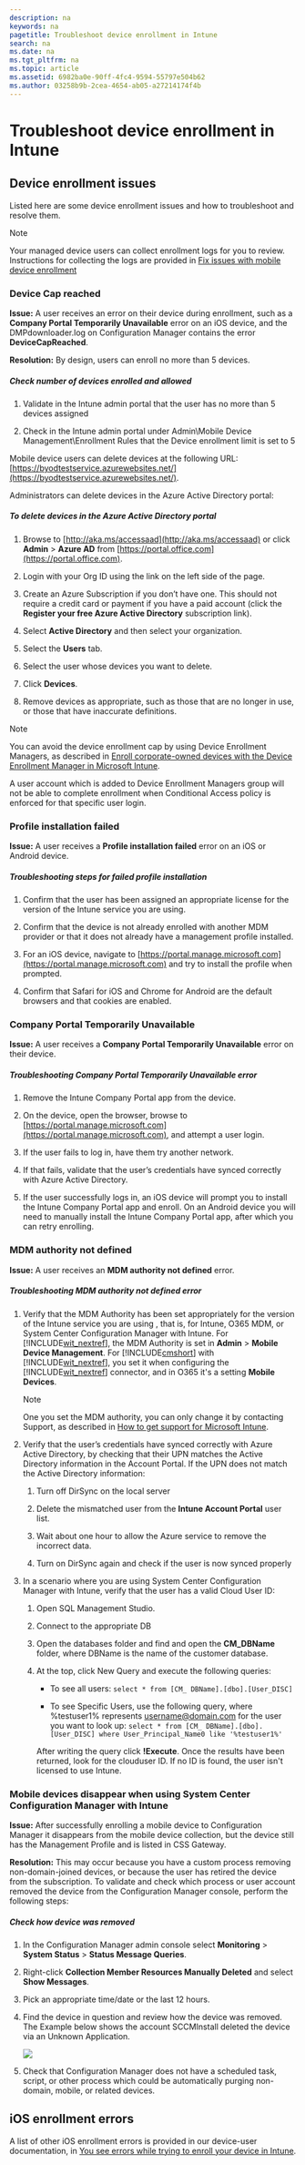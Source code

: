 ```yaml
---
description: na
keywords: na
pagetitle: Troubleshoot device enrollment in Intune
search: na
ms.date: na
ms.tgt_pltfrm: na
ms.topic: article
ms.assetid: 6982ba0e-90ff-4fc4-9594-55797e504b62
ms.author: 03258b9b-2cea-4654-ab05-a27214174f4b
---
```

# Troubleshoot device enrollment in Intune

## Device enrollment issues
Listed here are some device enrollment issues and how to troubleshoot and resolve them.

> [!NOTE]
> Your managed device users can collect enrollment logs for you to review. Instructions for collecting the logs are provided in [Fix issues with mobile device enrollment](../Topic/Fix_issues_with_mobile_device_enrollment.md)

### Device Cap reached
**Issue:** A user receives an error on their device during enrollment, such as a **Company Portal Temporarily Unavailable** error on an iOS device, and the DMPdownloader.log on Configuration Manager contains the error **DeviceCapReached**.

**Resolution:** By design, users can enroll no more than 5 devices.

##### Check number of devices enrolled and allowed

1. Validate in the Intune admin portal that the user has no more than 5 devices assigned

2. Check in the Intune admin portal under Admin\Mobile Device Management\Enrollment Rules that the Device enrollment limit is set to 5

Mobile device users can delete devices at the following URL: [https://byodtestservice.azurewebsites.net/](https://byodtestservice.azurewebsites.net/).

Administrators can delete devices in the Azure Active Directory portal:

##### To delete devices in the Azure Active Directory portal

1. Browse to [http://aka.ms/accessaad](http://aka.ms/accessaad) or click **Admin** &gt; **Azure AD** from [https://portal.office.com](https://portal.office.com).

2. Login with your Org ID using the link on the left side of the page.

3. Create an Azure Subscription if you don’t have one. This should not require a credit card or payment if you have a paid account (click the **Register your free Azure Active Directory** subscription link).

4. Select **Active Directory** and then select your organization.

5. Select the **Users** tab.

6. Select the user whose devices you want to delete.

7. Click **Devices**.

8. Remove devices as appropriate, such as those that are no longer in use, or those that have inaccurate definitions.

> [!NOTE]
> You can avoid the device enrollment cap by using Device Enrollment Managers, as described in [Enroll corporate-owned devices with the Device Enrollment Manager in Microsoft Intune](../Topic/Enroll_corporate-owned_devices_with_the_Device_Enrollment_Manager_in_Microsoft_Intune.md).
> 
> A user account which is added to Device Enrollment Managers group will not be able to complete enrollment when Conditional Access policy is enforced for that specific user login.

### Profile installation failed
**Issue:** A user receives a **Profile installation failed** error on an iOS or Android device.

##### Troubleshooting steps for failed profile installation

1. Confirm that the user has been assigned an appropriate license for the version of the Intune service you are using.

2. Confirm that the device is not already enrolled with another MDM provider or that it does not already have a management profile installed.

3. For an iOS device, navigate to [https://portal.manage.microsoft.com](https://portal.manage.microsoft.com) and try to install the profile when prompted.

4. Confirm that Safari for iOS and Chrome for Android are the default browsers and that cookies are enabled.

### Company Portal Temporarily Unavailable
**Issue:** A user receives a **Company Portal Temporarily Unavailable** error on their device.

##### Troubleshooting Company Portal Temporarily Unavailable error

1. Remove the Intune Company Portal app from the device.

2. On the device, open the browser, browse to [https://portal.manage.microsoft.com](https://portal.manage.microsoft.com), and attempt a user login.

3. If the user fails to log in, have them try another network.

4. If that fails, validate that the user’s credentials have synced correctly with Azure Active Directory.

5. If the user successfully logs in, an iOS device will prompt you to install the Intune Company Portal app and enroll. On an Android device you will need to manually install the Intune Company Portal app, after which you can retry enrolling.

### MDM authority not defined
**Issue:** A user receives an **MDM authority not defined** error.

##### Troubleshooting MDM authority not defined error

1. Verify that the MDM Authority has been set appropriately for the version of the Intune service you are using  , that is, for Intune, O365 MDM, or System Center Configuration Manager with Intune. For [!INCLUDE[wit_nextref](../Token/wit_nextref_md.md)],  the MDM Authority is set in **Admin** &gt; **Mobile Device Management**. For [!INCLUDE[cmshort](../Token/cmshort_md.md)] with [!INCLUDE[wit_nextref](../Token/wit_nextref_md.md)], you set it when configuring the [!INCLUDE[wit_nextref](../Token/wit_nextref_md.md)] connector,  and in O365 it's a setting **Mobile Devices**.

   > [!NOTE]
   > One you set the MDM authority, you can only change it by contacting Support, as described in [How to get support for Microsoft Intune](../Topic/How_to_get_support_for_Microsoft_Intune.md).

2. Verify that the user’s credentials have synced correctly with Azure Active Directory, by checking that their UPN matches the Active Directory information in the Account Portal.
   If the UPN does not match the Active Directory information:

   1. Turn off DirSync on the local server

   2. Delete the mismatched user from the **Intune Account Portal** user list.

   3. Wait about one hour to allow the Azure service to remove the incorrect data.

   4. Turn on DirSync again and check if the user is now synced properly

3. In a scenario where you are using System Center Configuration Manager with Intune, verify that the user has a valid Cloud User ID:

   1. Open SQL Management Studio.

   2. Connect to the appropriate DB

   3. Open the databases folder and find and open the **CM_DBName** folder, where DBName is the name of the customer database.

   4. At the top, click New Query  and execute the following queries:

      - To see all users: 
         `select * from [CM_ DBName].[dbo].[User_DISC]`

      - To see Specific Users, use the following query, where %testuser1% represents username@domain.com for the user you want to look up:
         `select * from [CM_ DBName].[dbo].[User_DISC] where User_Principal_Name0 like '%testuser1%'`

      After writing the query click **!Execute**. 
      Once the results have been returned, look for the clouduser ID.  If no ID is found, the user isn't licensed to use Intune.

### Mobile devices disappear when using System Center Configuration Manager with Intune
**Issue:** After successfully enrolling a mobile device to Configuration Manager it disappears from the mobile device collection, but the device still has the Management Profile and is listed in CSS Gateway.

**Resolution:** This may occur because you have a custom process removing non-domain-joined devices, or because the  user has retired the device from the subscription. To validate and check which process or user account removed the device from the Configuration Manager console, perform the following steps:

##### Check how device was removed

1. In the Configuration Manager admin console select **Monitoring** &gt; **System Status** &gt; **Status Message Queries**.

2. Right-click **Collection Member Resources Manually Deleted** and select **Show Messages**.

3. Pick an appropriate time/date or the last 12 hours.

4. Find the device in question and review how the device was removed. The Example below shows the account SCCMInstall deleted the device via an Unknown Application.

   ![](../Image/CM_With_Intune_Unknown_App_Deleted_Device.jpg)

5. Check that Configuration Manager does not have a scheduled task, script, or other process which could be automatically purging non-domain, mobile, or related devices.

## iOS enrollment errors
A list of other iOS enrollment errors is provided in our device-user documentation, in   [You see errors while trying to enroll your device in Intune](../Topic/Using_your_iOS_device_with_Intune.md#BKMK_ios_error_enrolling_tbl).


